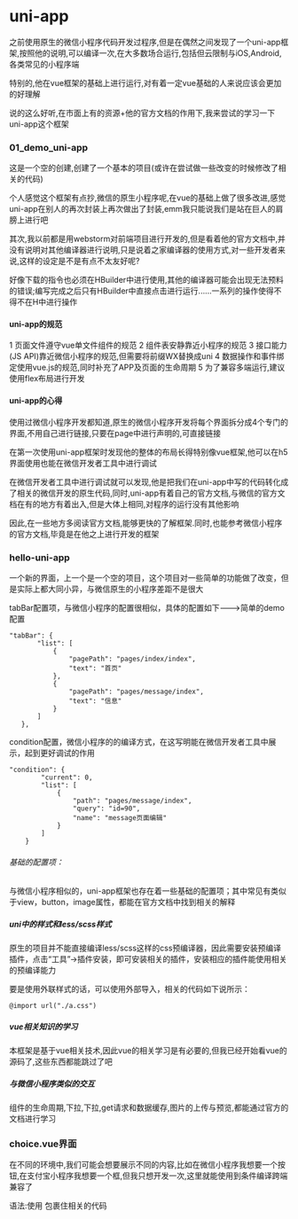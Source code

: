 # uni-app
 
 之前使用原生的微信小程序代码开发过程序,但是在偶然之间发现了一个uni-app框架,按照他的说明,可以编译一次,在大多数场合运行,包括但云限制与iOS,Android,各类常见的小程序端

 特别的,他在vue框架的基础上进行运行,对有着一定vue基础的人来说应该会更加的好理解

 说的这么好听,在市面上有的资源+他的官方文档的作用下,我来尝试的学习一下uni-app这个框架

### 01_demo_uni-app

 这是一个空的创建,创建了一个基本的项目(或许在尝试做一些改变的时候修改了相关的代码)

 个人感觉这个框架有点抄,微信的原生小程序呢,在vue的基础上做了很多改进,感觉uni-app在别人的再次封装上再次做出了封装,emm我只能说我们是站在巨人的肩膀上进行吧

 其次,我以前都是用webstorm对前端项目进行开发的,但是看着他的官方文档中,并没有说明对其他编译器进行说明,只是说着之家编译器的使用方式,对一些开发者来说,这样的设定是不是有点不太友好呢?
 
 好像下载的指令也必须在HBuilder中进行使用,其他的编译器可能会出现无法预料的错误;编写完成之后只有HBuilder中直接点击进行运行......一系列的操作使得不得不在H中进行操作

#### uni-app的规范
 1 页面文件遵守vue单文件组件的规范
 2 组件表安静靠近小程序的规范
 3 接口能力(JS API)靠近微信小程序的规范,但需要将前缀WX替换成uni
 4 数据操作和事件绑定使用vue.js的规范,同时补充了APP及页面的生命周期
 5 为了兼容多端运行,建议使用flex布局进行开发

#### uni-app的心得
 使用过微信小程序开发都知道,原生的微信小程序开发将每个界面拆分成4个专门的界面,不用自己进行链接,只要在page中进行声明的,可直接链接

 在第一次使用uni-app框架时发现他的整体的布局长得特别像vue框架,他可以在h5界面使用也能在微信开发者工具中进行调试

 在微信开发者工具中进行调试就可以发现,他是把我们在uni-app中写的代码转化成了相关的微信开发的原生代码,同时,uni-app有着自己的官方文档,与微信的官方文档在有的地方有着出入,但是大体上相同,对程序的运行没有其他影响
 
 因此,在一些地方多阅读官方文档,能够更快的了解框架.同时,也能参考微信小程序的官方文档,毕竟是在他之上进行开发的框架

### hello-uni-app
 
 一个新的界面，上一个是一个空的项目，这个项目对一些简单的功能做了改变，但是实际上都大同小异，与微信原生的小程序差距不是很大

 tabBar配置项，与微信小程序的配置很相似，具体的配置如下--->简单的demo配置
 ```
 "tabBar": {
		"list": [
			{
				"pagePath": "pages/index/index",
				"text": "首页"
			},
			{
				"pagePath": "pages/message/index",
				"text": "信息"
			}
		]
	},
```

 condition配置，微信小程序的的编译方式，在这写明能在微信开发者工具中展示，起到更好调试的作用
```
"condition": {
		"current": 0,
		"list": [
			{
				"path": "pages/message/index",
				"query": "id=90",
				"name": "message页面编辑"
			}
		]
	}
```
 
 ###### 基础的配置项：
  
 与微信小程序相似的，uni-app框架也存在着一些基础的配置项；其中常见有类似于view，button，image属性，都能在官方文档中找到相关的解释

 ##### uni中的样式和less/scss样式

 原生的项目并不能直接编译less/scss这样的css预编译器，因此需要安装预编译插件，点击“工具”->插件安装，即可安装相关的插件，安装相应的插件能使用相关的预编译能力

 要是使用外联样式的话，可以使用外部导入，相关的代码如下说所示：
```
@import url("./a.css")
```

 ##### vue相关知识的学习
 
 本框架是基于vue相关技术,因此vue的相关学习是有必要的,但我已经开始看vue的源码了,这些东西都能跳过了吧

 ##### 与微信小程序类似的交互

 组件的生命周期,下拉,下拉,get请求和数据缓存,图片的上传与预览,都能通过官方的文档进行学习

 ### choice.vue界面

 在不同的环境中,我们可能会想要展示不同的内容,比如在微信小程序我想要一个按钮,在支付宝小程序我想要一个框,但我只想开发一次,这里就能使用到条件编译跨端兼容了

 语法:使用<!-- #ifdef H5 --> <!-- #endif --> 包裹住相关的代码

 



